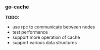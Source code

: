 ### **go-cache**

**TODO:** 
* use rpc to communicate between nodes
* test performance
* support more operation of cache
* support various data structures